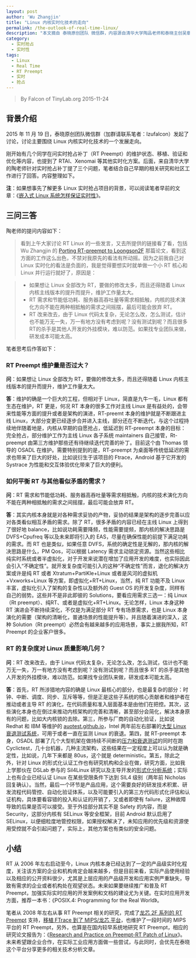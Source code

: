 ```yaml
---
layout: post
author: 'Wu Zhangjin'
title: "Linux 内核实时化技术的走向"
permalink: /the-outlook-of-real-time-linux/
description: "本文摘自 泰晓原创团队 微信群，内容源自清华大学陶品老师和泰晓主创吴章金的一问一答。本文主要讨论了 Linux 内核本身进行实时化改造的发展方向。"
category:
  - 实时抢占
  - 实时性
tags:
  - Linux
  - Real Time
  - RT Preempt
  - 实时
  - 抢占
---
```


> By Falcon of TinyLab.org
> 2015-11-24

## 背景介绍

2015 年 11 月 19 日，泰晓原创团队微信群（加群请联系笔者：lzufalcon）发起了讨论，讨论主要围绕 Linux 内核实时化技术的一个发展走向。

刚开始有几个同学在问实时抢占补丁（RT Preempt）的维护状态、移植、验证和优化等内容，也提到了 RTAI、Xenomai 等其他实时化方案。后面，来自清华大学的陶老师针对实时抢占补丁提了三个问题，笔者结合自己早期的相关研究和社区工作进行了回答。内容整理如下。

**注**：如果想事先了解更多 Linux 实时抢占项目的背景，可以阅读笔者早前的文章：《[嵌入式 Linux 系统怎样保证实时性](http://tinylab.org/how-to-make-a-linux-system-real-time/)》。

## 三问三答

陶老师的提问内容如下：

> 看到上午大家讨论 RT Linux 的一些发言，又去所提供的链接看了看，包括 Wu Zhangjin 的 [Porting RT-preempt to Loongson2F](http://lwn.net/images/conf/rtlws11/papers/proc/p14.pdf) 那篇论文，看到这方面的工作这么出色，不禁对我原先的看法有所动摇。因为之前我自己对 Linux 实时化的看法是负面的，我是觉得要想实时就单做一个小 RT 核心和 Linux 并行运行就好了，原因是：

> * 如果想让 Linux 全部改为 RT，要做的修改太多，而且还得随着 Linux 内核主线版本的提升而提升，维护工作量太大。
> * RT 需求和节能低功耗、服务器高吞吐量等需求相抵触，内核的技术演化方向不能在两种相抵触的需求之间摇摆，最后可能会放弃 RT。
> * RT 改来改去，由于 Linux 代码太复杂，无论怎么改，怎么测试，估计也不能万无一失，万一有地方没有考虑到呢？没有测试到呢？而且很多RT的杀手是其他人开发的外挂模块，难以防范。如果找专业团队来做，研发成本可能太高。

笔者思考后作答如下：

### RT Preempt 维护量是否过大？

__问__：如果想让 Linux 全部改为 RT，要做的修改太多，而且还得随着 Linux 内核主线版本的提升而提升，维护工作量太大。

__答__：维护的确是一个巨大的工程，但相对于 Linux，简直是九牛一毛，Linux 都有生态在维护，RT 更是，何况 RT 本身的很多工作对主线 Linux 是有益处的，会带来性能等方面的提升或者是架构的演进，RT-preemt 本身的维护就是不断跟进主线 Linux，大部分变更已经逐步合并进入主线，部分还在不断迭代，与这个过程持续地伴随着地是，内核从早期的自愿抢占，低延迟到 RT-preempt 本身的目标：完全抢占，部分维护工作为主线 Linux 各子系统 maintainers 自己接管，Rt-preempt 由第三方维护那些还有待继续迭代完善的补丁。目前这个由 Thomas 领导的 OSADL 在维护。需要特别提到的是，RT-preempt 为桌面等传统低延迟的需求也带来了巨大的好处，比如说衍生于该项目的 Ftrace，Android 基于它开发的 Systrace 为性能和交互体验优化带来了巨大的便利。

### 如何平衡 RT 与其他看似矛盾的需求？

__问__：RT 需求和节能低功耗、服务器高吞吐量等需求相抵触，内核的技术演化方向不能在两种相抵触的需求之间摇摆，最后可能会放弃 RT。

__答__：其实内核本身就是对各种需求妥协的产物，妥协的结果是架构的逐步完善以应对各类看似相互矛盾的需求。除了 RT，很多矛盾的内容已经在主线 Linux 上得到了很好地 balance，比如说功耗需要降频，性能需要提频，那内核的解决思路是 DVFS+Cpufreq 等以及未来即将引入的 EAS，尽量在确保性能的前提下满足功耗的需求。而 RT 也是类似，如果任意 DVFS，系统的确定性是无解的，那内核的解决思路是什么，PM Qos，可以根据 Latency 需求主动锁定资源。当然这些相比纯实时系统或者半虚拟化，对于开发来说潜在增加了应用开发的难度，也实际因此会引入“不确定性”。就开发复杂度可能引入的这种“不确定性”而言，退化的解决方案或许是纯 RT 或者 Xtratum+PartiKle+Linux 或者是风河的虚拟机+Vxworks+Linux 等方案，即虚拟化+RT+Linux，当然，纯 RT 功能不及 Linux 丰富，虚拟化引入了架构的复杂性以及额外的 Guest OS 的开发复杂度，同样有自己的弱势。这些并不是非此即彼的 Solutions，要看应用需求三选一：纯 Linux（Rt preempt）、纯RT、或者是虚拟化+RT+Linux。无论怎样，Linux 本身这种 RT 演进会不断持续深化，不仅是为满足部分 RT 专有场景需求，也是 Linux 本身演化的需要（架构的清晰化，普通场景的性能提升等）。并且随着演进的深入，这种 Solution（Rt preempt）必然会有越来越多的应用场景，事实上据我所知，RT Preempt 的企业客户很多。

### RT 的复杂度对 Linux 质量影响几何？

__问__：RT 改来改去，由于 Linux 代码太复杂，无论怎么改，怎么测试，估计也不能万无一失，万一有地方没有考虑到呢？没有测试到呢？而且很多 RT 的杀手是其他人开发的外挂模块，难以防范。如果找专业团队来做，研发成本可能太高。

__答__：首先，RT 所涉猎地内容的确是 Linux 最核心的部分，也是最复杂的部分：时钟、中断、调度、同步、互斥等等，但是正是这些子系统的核心贡献者和维护者在推动或者主导 RT 的演化，在代码质量和准入层面基本是由他们在把控。其次，这些演化本身也在倒过来推动内核架构的完善和清晰，甚至部分会简化，解决本身原有的问题，比如大内核锁的去除。第三，所参与厂商的自动化验证，比如说 Redhat 和 IBM 等维护的 [auotest.github.io](http://autotest.github.io)，Intel 两年前左右部署的[大型 Linux 衰退测试系统](http://lwn.net/Articles/514278)，可用于或者一直在监测 Linux 的衰退。第四，就 RT-preempt 本身，OSADL 部署了几个大型机架在做持续不间断的[压力和衰退测试](http://www.osadl.org/QA-Farm-Realtime.qa-farm-about.0.html)的同时在跑 Cyclictest，几十台机器，几种主流架构，这些结果在一定程度上可以认为就是确定性，比如说，几年下来都是 80us，这个就是 deterministic。第五，除此之外，针对 Linux 的形式化认证工作也有研究机构和企业在做，研究方面，比如我上学那伙在 DSLab 参与的 Sil4Linux 研究以及主导开发的[形式化分析系统](http://sil4linux.dslab.lzu.edu.cn)；实际上也有企业已经认证 Linux 在某些受限条件下达到 SIL4 级别（两年前 Nicholas 回复确认）。当然，最后一个环节是产品应用，这个需要良好的研发技术积累、研发流程代码管控、自动化验证体系，以及可能要引入的第三方代码形式化评估和认证机构，具体要看容错的投入和认证的开销了，又或者即使有 failure，这种故障导致的后果是否可以接受。至于外挂部分其实不是 Safety 的内容，而是 Security，这部分内核有 SELinux 等安全框架，目前 Android 默认启用了 SELinux，以便细粒度地管控权限，如果授权解决了，未知应用的优先级和资源使用受控就不会引起问题了，实际上，其他方案也有类似的安全问题。

## 小结

RT 从 2006 年左右启动至今，Linux 内核本身已经达到了一定的产品级实时化程度，关注该方案的企业和机构肯定会越来越多，但是目前来看，实际产品使用经验以及相应的公开资料很少，尤其是上层应用的产品级开发和应用实例严重缺失，导致有需求的企业或者机构处在观望状态。未来如果要继续推广和普及 RT Preempt，加强实际实时应用的开发案例和文档的建设尤为关键。在实时应用开发方面，推荐一本书：《POSIX.4: Programming for the Real World》。

笔者从 2008 年左右从事 RT Preempt 相关的研究，完成了[龙芯 2F 系列的 RT Preempt](https://github.com/tinyclub/preempt-rt-linux) 支持，[移植 FTrace 到了 MIPS/龙芯 平台](http://lwn.net/Articles/361128/)，也维护了一段时间的 MIPS 平台的 RT Preempt，另外，也算是在国内较早系统地研究 RT Preempt，相应的研究论文报告为：《[Research and Practice on Preempt-RT Patch of Linux](/wp-content/uploads/2015/11/linux-preempt-rt-research-and-practice.pdf)》。未来希望跟企业合作，在实际工业应用方面做一些尝试，与此同时，会优先在泰晓这个平台分享更多的相关技术分析文章。

[1]: http://tinylab.org
